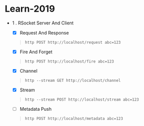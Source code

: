 # Learn-2019

* 1 . RSocket Server And Client

  * [x] Request And Response 
   > `http POST http://localhost/request abc=123`
  * [x] Fire And Forget
   > `http POST http://localhost/fire abc=123`
  * [x] Channel 
   > `http --stream GET http://localhost/channel`
  * [x] Stream 
   > `http --stream POST http://localhost/stream abc=123`
  * [ ] Metadata Push
   > `http POST http://localhost/metadata abc=123`
